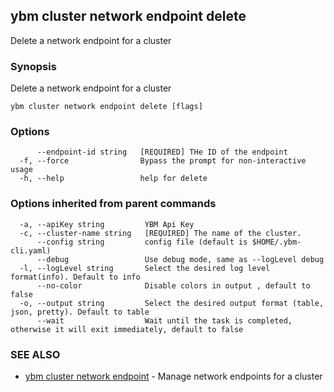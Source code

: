 ## ybm cluster network endpoint delete

Delete a network endpoint for a cluster

### Synopsis

Delete a network endpoint for a cluster

```
ybm cluster network endpoint delete [flags]
```

### Options

```
      --endpoint-id string   [REQUIRED] THe ID of the endpoint
  -f, --force                Bypass the prompt for non-interactive usage
  -h, --help                 help for delete
```

### Options inherited from parent commands

```
  -a, --apiKey string         YBM Api Key
  -c, --cluster-name string   [REQUIRED] The name of the cluster.
      --config string         config file (default is $HOME/.ybm-cli.yaml)
      --debug                 Use debug mode, same as --logLevel debug
  -l, --logLevel string       Select the desired log level format(info). Default to info
      --no-color              Disable colors in output , default to false
  -o, --output string         Select the desired output format (table, json, pretty). Default to table
      --wait                  Wait until the task is completed, otherwise it will exit immediately, default to false
```

### SEE ALSO

* [ybm cluster network endpoint](ybm_cluster_network_endpoint.md)	 - Manage network endpoints for a cluster

